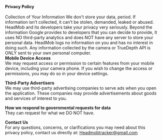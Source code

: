<b>
Privacy Policy
</b>
<br>
<br>
Collection of Your Information
We don't store your data, period.
If information isn’t collected, it can’t be stolen, demanded, leaked or abused. HeadMob and its developers take your privacy very seriously. Beyond the information Google provides to developers that you can decide to provide, It uses NO third-party analytics and does NOT have any server to store your personal data. HeadMob logs no information on you and has no interest in doing such. Any information collected by the camera or TrueDepth API is ONLY sent to your own personal computer. 
<br>
<b>Mobile Device Access </b><br>
We may request access or permission to certain features from your mobile device, including your camera phone. If you wish to change the access or permissions, you may do so in your device settings. 

<b>Third-Party Advertisers</b></br>
We may use third-party advertising companies to serve ads when you open the application. These companies may provide advertisements about goods and services of interest to you. 

<b>How we respond to governmental requests for data</b></br>
They can request for what we DO NOT have.

<b>Contact Us</b><br>
For any questions, concerns, or clarifications you may need about this privacy policy, contact us directly at:
Headmobtracker@gmail.com
